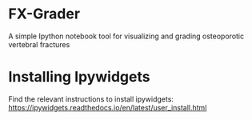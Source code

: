 # FX-Grader

A simple Ipython notebook tool for visualizing and grading osteoporotic vertebral fractures


# Installing Ipywidgets

Find the relevant instructions to install ipywidgets: https://ipywidgets.readthedocs.io/en/latest/user_install.html


